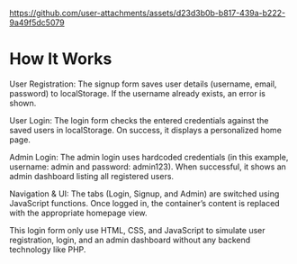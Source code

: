 https://github.com/user-attachments/assets/d23d3b0b-b817-439a-b222-9a49f5dc5079


# How It Works

User Registration:
The signup form saves user details (username, email, password) to localStorage. If the username already exists, an error is shown.

User Login:
The login form checks the entered credentials against the saved users in localStorage. On success, it displays a personalized home page.

Admin Login:
The admin login uses hardcoded credentials (in this example, username: admin and password: admin123). When successful, it shows an admin dashboard listing all registered users.

Navigation & UI:
The tabs (Login, Signup, and Admin) are switched using JavaScript functions. Once logged in, the container’s content is replaced with the appropriate homepage view.

This login form only use HTML, CSS, and JavaScript to simulate user registration, login, and an admin dashboard without any backend technology like PHP.

